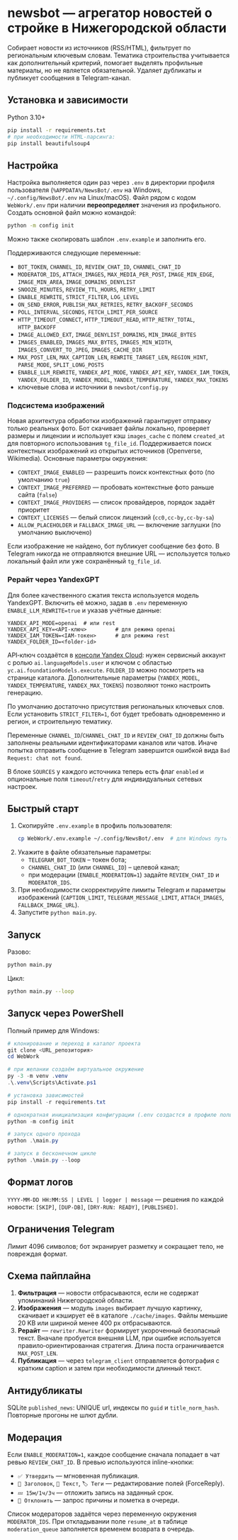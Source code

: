 # newsbot — агрегатор новостей о стройке в Нижегородской области

Собирает новости из источников (RSS/HTML), фильтрует по региональным ключевым словам. Тематика строительства учитывается как дополнительный критерий, помогает выделять профильные материалы, но не является обязательной. Удаляет дубликаты и публикует сообщения в Telegram-канал.

## Установка и зависимости
Python 3.10+
```bash
pip install -r requirements.txt
# при необходимости HTML-парсинга:
pip install beautifulsoup4
```

## Настройка
Настройка выполняется один раз через `.env` в директории профиля пользователя
(`%APPDATA%/NewsBot/.env` на Windows, `~/.config/NewsBot/.env` на Linux/macOS).
Файл рядом с кодом `WebWork/.env` при наличии **переопределяет** значения из
профильного. Создать основной файл можно командой:

```bash
python -m config init
```

Можно также скопировать шаблон `.env.example` и заполнить его.

Поддерживаются следующие переменные:
- `BOT_TOKEN`, `CHANNEL_ID`, `REVIEW_CHAT_ID`, `CHANNEL_CHAT_ID`
- `MODERATOR_IDS`, `ATTACH_IMAGES`, `MAX_MEDIA_PER_POST`, `IMAGE_MIN_EDGE`, `IMAGE_MIN_AREA`, `IMAGE_DOMAINS_DENYLIST`
- `SNOOZE_MINUTES`, `REVIEW_TTL_HOURS`, `RETRY_LIMIT`
- `ENABLE_REWRITE`, `STRICT_FILTER`, `LOG_LEVEL`
- `ON_SEND_ERROR`, `PUBLISH_MAX_RETRIES`, `RETRY_BACKOFF_SECONDS`
- `POLL_INTERVAL_SECONDS`, `FETCH_LIMIT_PER_SOURCE`
- `HTTP_TIMEOUT_CONNECT`, `HTTP_TIMEOUT_READ`, `HTTP_RETRY_TOTAL`, `HTTP_BACKOFF`
- `IMAGE_ALLOWED_EXT`, `IMAGE_DENYLIST_DOMAINS`, `MIN_IMAGE_BYTES`
- `IMAGES_ENABLED`, `IMAGES_MAX_BYTES`, `IMAGES_MIN_WIDTH`, `IMAGES_CONVERT_TO_JPEG`,
  `IMAGES_CACHE_DIR`
- `MAX_POST_LEN`, `MAX_CAPTION_LEN`, `REWRITE_TARGET_LEN`, `REGION_HINT`,
  `PARSE_MODE`, `SPLIT_LONG_POSTS`
- `ENABLE_LLM_REWRITE`, `YANDEX_API_MODE`, `YANDEX_API_KEY`,
  `YANDEX_IAM_TOKEN`, `YANDEX_FOLDER_ID`, `YANDEX_MODEL`,
  `YANDEX_TEMPERATURE`, `YANDEX_MAX_TOKENS`
- ключевые слова и источники в `newsbot/config.py`

### Подсистема изображений

Новая архитектура обработки изображений гарантирует отправку только реальных
фото. Бот скачивает файлы локально, проверяет размеры и лицензии и использует
кэш `images_cache` с полем `created_at` для повторного использования `tg_file_id`.
Поддерживается поиск контекстных изображений из открытых источников
(Openverse, Wikimedia). Основные параметры окружения:

- `CONTEXT_IMAGE_ENABLED` — разрешить поиск контекстных фото (по умолчанию `true`)
- `CONTEXT_IMAGE_PREFERRED` — пробовать контекстные фото раньше сайта (`false`)
- `CONTEXT_IMAGE_PROVIDERS` — список провайдеров, порядок задаёт приоритет
- `CONTEXT_LICENSES` — белый список лицензий (`cc0,cc-by,cc-by-sa`)
- `ALLOW_PLACEHOLDER` и `FALLBACK_IMAGE_URL` — включение заглушки (по умолчанию выключено)

Если изображение не найдено, бот публикует сообщение без фото. В Telegram
никогда не отправляются внешние URL — используется только локальный файл или
уже сохранённый `tg_file_id`.

### Рерайт через YandexGPT

Для более качественного сжатия текста используется модель YandexGPT. Включить
её можно, задав в `.env` переменную `ENABLE_LLM_REWRITE=true` и указав
учётные данные:

```
YANDEX_API_MODE=openai  # или rest
YANDEX_API_KEY=<API-ключ>         # для режима openai
YANDEX_IAM_TOKEN=<IAM‑токен>      # для режима rest
YANDEX_FOLDER_ID=<folder-id>
```

API‑ключ создаётся в [консоли Yandex Cloud](https://console.cloud.yandex.ru/):
нужен сервисный аккаунт с ролью `ai.languageModels.user` и ключом с областью
`yc.ai.foundationModels.execute`. `FOLDER_ID` можно посмотреть на странице
каталога. Дополнительные параметры (`YANDEX_MODEL`, `YANDEX_TEMPERATURE`,
`YANDEX_MAX_TOKENS`) позволяют тонко настроить генерацию.

По умолчанию достаточно присутствия региональных ключевых слов. Если установить `STRICT_FILTER=1`, бот будет требовать одновременно и регион, и строительную тематику.

Переменные `CHANNEL_ID`/`CHANNEL_CHAT_ID` и `REVIEW_CHAT_ID` должны быть заполнены
реальными идентификаторами каналов или чатов. Иначе попытка отправить сообщение
в Telegram завершится ошибкой вида `Bad Request: chat not found`.

В блоке `SOURCES` у каждого источника теперь есть флаг `enabled` и опциональные
поля `timeout`/`retry` для индивидуальных сетевых настроек.

## Быстрый старт
1. Скопируйте `.env.example` в профиль пользователя:
   ```bash
   cp WebWork/.env.example ~/.config/NewsBot/.env  # для Windows путь %APPDATA%/NewsBot/.env
   ```
2. Укажите в файле обязательные параметры:
   - `TELEGRAM_BOT_TOKEN` – токен бота;
   - `CHANNEL_CHAT_ID` (или `CHANNEL_ID`) – целевой канал;
   - при модерации (`ENABLE_MODERATION=1`) задайте `REVIEW_CHAT_ID` и `MODERATOR_IDS`.
3. При необходимости скорректируйте лимиты Telegram и параметры изображений
   (`CAPTION_LIMIT`, `TELEGRAM_MESSAGE_LIMIT`, `ATTACH_IMAGES`, `FALLBACK_IMAGE_URL`).
4. Запустите `python main.py`.

## Запуск
Разово:
```bash
python main.py
```
Цикл:
```bash
python main.py --loop
```

## Запуск через PowerShell
Полный пример для Windows:

```powershell
# клонирование и переход в каталог проекта
git clone <URL_репозитория>
cd WebWork

# при желании создаём виртуальное окружение
py -3 -m venv .venv
.\.venv\Scripts\Activate.ps1

# установка зависимостей
pip install -r requirements.txt

# однократная инициализация конфигурации (.env создастся в профиле пользователя)
python -m config init

# запуск одного прохода
python .\main.py

# запуск в бесконечном цикле
python .\main.py --loop
```

## Формат логов
`YYYY-MM-DD HH:MM:SS | LEVEL | logger | message` — решения по каждой новости: `[SKIP]`, `[DUP-DB]`, `[DRY-RUN: READY]`, `[PUBLISHED]`.

## Ограничения Telegram
Лимит 4096 символов; бот экранирует разметку и сокращает тело, не повреждая формат.

## Схема пайплайна

1. **Фильтрация** — новости отбрасываются, если не содержат упоминаний
   Нижегородской области.
2. **Изображения** — модуль `images` выбирает лучшую картинку, скачивает и
   кэширует её в каталоге `./cache/images`.  Файлы меньшие 20 KB или шириной
   менее 400 px отбрасываются.
3. **Рерайт** — `rewriter.Rewriter` формирует укороченный безопасный текст.
   Вначале пробуется внешняя LLM, при ошибке используется правило‑ориентированная
   стратегия.  Длина поста ограничивается `MAX_POST_LEN`.
4. **Публикация** — через `telegram_client` отправляется фотография с кратким
   caption и затем при необходимости длинный текст.

## Антидубликаты
SQLite `published_news`: UNIQUE url, индексы по `guid` и `title_norm_hash`. Повторные прогоны не шлют дубли.

## Модерация
Если `ENABLE_MODERATION=1`, каждое сообщение сначала попадает в чат ревью `REVIEW_CHAT_ID`.
В превью используются inline-кнопки:

- `✅ Утвердить` — мгновенная публикация.
- `📝 Заголовок`, `📝 Текст`, `🏷️ Теги` — редактирование полей (ForceReply).
- `💤 15м/1ч/3ч` — отложить запись на заданный срок.
- `🚫 Отклонить` — запрос причины и пометка в очереди.

Список модераторов задаётся через переменную окружения `MODERATOR_IDS`.
При откладывании поле `resume_at` в таблице `moderation_queue` заполняется
временем возврата в очередь.
